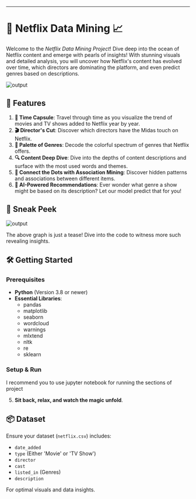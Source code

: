 
---

# 🍿 Netflix Data Mining 📈

Welcome to the *Netflix Data Mining Project*! Dive deep into the ocean of Netflix content and emerge with pearls of insights! With stunning visuals and detailed analysis, you will uncover how Netflix's content has evolved over time, which directors are dominating the platform, and even predict genres based on descriptions. 

![output](https://github.com/mousavil/Netflix-Dataset-Analysis/assets/54477292/66e508e6-b0f2-44fc-bac8-0de01e6f1f4c)


## 🚀 Features

1. **📅 Time Capsule**: Travel through time as you visualize the trend of movies and TV shows added to Netflix year by year.
2. **🎬 Director's Cut**: Discover which directors have the Midas touch on Netflix.
3. **🎨 Palette of Genres**: Decode the colorful spectrum of genres that Netflix offers.
4. **🔍 Content Deep Dive**: Dive into the depths of content descriptions and surface with the most used words and themes.
5. **🔗 Connect the Dots with Association Mining**: Discover hidden patterns and associations between different items.
6. **🤖 AI-Powered Recommendations**: Ever wonder what genre a show might be based on its description? Let our model predict that for you!

## 🎨 Sneak Peek

![output](https://github.com/mousavil/Netflix-Dataset-Analysis/assets/54477292/99602ca4-36fd-4886-8111-cb9cb6a8a965)

The above graph is just a tease! Dive into the code to witness more such revealing insights.

## 🛠 Getting Started

### Prerequisites

- **Python** (Version 3.8 or newer)
- **Essential Libraries**: 
  - pandas
  - matplotlib
  - seaborn
  - wordcloud
  - warnings
  - mlxtend
  - nltk
  - re
  - sklearn

### Setup & Run

I recommend you to use jupyter notebook for running the sections of project 

5. **Sit back, relax, and watch the magic unfold**.

## 📦 Dataset

Ensure your dataset (`netflix.csv`) includes:
- `date_added`
- `type` (Either 'Movie' or 'TV Show')
- `director`
- `cast`
- `listed_in` (Genres)
- `description`

For optimal visuals and data insights.
